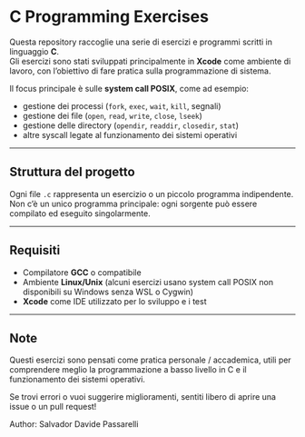# C Programming Exercises

Questa repository raccoglie una serie di esercizi e programmi scritti in linguaggio **C**.  
Gli esercizi sono stati sviluppati principalmente in **Xcode** come ambiente di lavoro, con l’obiettivo di fare pratica sulla programmazione di sistema.  

Il focus principale è sulle **system call POSIX**, come ad esempio:
- gestione dei processi (`fork`, `exec`, `wait`, `kill`, segnali)
- gestione dei file (`open`, `read`, `write`, `close`, `lseek`)
- gestione delle directory (`opendir`, `readdir`, `closedir`, `stat`)
- altre syscall legate al funzionamento dei sistemi operativi

---

## Struttura del progetto
Ogni file `.c` rappresenta un esercizio o un piccolo programma indipendente.  
Non c’è un unico programma principale: ogni sorgente può essere compilato ed eseguito singolarmente.

---

## Requisiti
- Compilatore **GCC** o compatibile  
- Ambiente **Linux/Unix** (alcuni esercizi usano system call POSIX non disponibili su Windows senza WSL o Cygwin)
- **Xcode** come IDE utilizzato per lo sviluppo e i test

---

## Note
Questi esercizi sono pensati come pratica personale / accademica, utili per comprendere meglio la programmazione a basso livello in C e il funzionamento dei sistemi operativi.  

Se trovi errori o vuoi suggerire miglioramenti, sentiti libero di aprire una issue o un pull request!

Author:
Salvador Davide Passarelli
